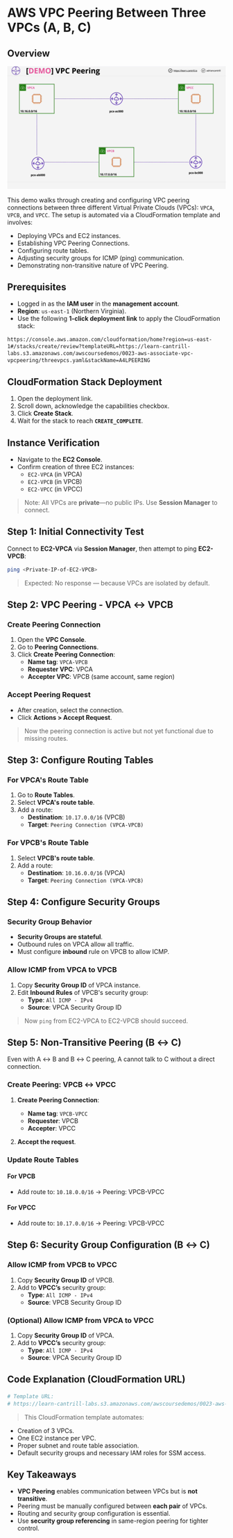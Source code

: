 # AWS VPC Peering Between Three VPCs (A, B, C)

## Overview

![alt text](image-11.png)

This demo walks through creating and configuring VPC peering connections between three different Virtual Private Clouds (VPCs): `VPCA`, `VPCB`, and `VPCC`. The setup is automated via a CloudFormation template and involves:

- Deploying VPCs and EC2 instances.
- Establishing VPC Peering Connections.
- Configuring route tables.
- Adjusting security groups for ICMP (ping) communication.
- Demonstrating non-transitive nature of VPC Peering.

## Prerequisites

- Logged in as the **IAM user** in the **management account**.
- **Region**: `us-east-1` (Northern Virginia).
- Use the following **1-click deployment link** to apply the CloudFormation stack:

```text
https://console.aws.amazon.com/cloudformation/home?region=us-east-1#/stacks/create/review?templateURL=https://learn-cantrill-labs.s3.amazonaws.com/awscoursedemos/0023-aws-associate-vpc-vpcpeering/threevpcs.yaml&stackName=A4LPEERING
```

## CloudFormation Stack Deployment

1. Open the deployment link.
2. Scroll down, acknowledge the capabilities checkbox.
3. Click **Create Stack**.
4. Wait for the stack to reach **`CREATE_COMPLETE`**.

## Instance Verification

- Navigate to the **EC2 Console**.
- Confirm creation of three EC2 instances:
  - `EC2-VPCA` (in VPCA)
  - `EC2-VPCB` (in VPCB)
  - `EC2-VPCC` (in VPCC)

> Note: All VPCs are **private**—no public IPs. Use **Session Manager** to connect.

## Step 1: Initial Connectivity Test

Connect to **EC2-VPCA** via **Session Manager**, then attempt to ping **EC2-VPCB**:

```bash
ping <Private-IP-of-EC2-VPCB>
```

> Expected: No response — because VPCs are isolated by default.

## Step 2: VPC Peering - VPCA ↔ VPCB

### Create Peering Connection

1. Open the **VPC Console**.
2. Go to **Peering Connections**.
3. Click **Create Peering Connection**:
   - **Name tag**: `VPCA-VPCB`
   - **Requester VPC**: VPCA
   - **Accepter VPC**: VPCB (same account, same region)

### Accept Peering Request

- After creation, select the connection.
- Click **Actions > Accept Request**.

> Now the peering connection is active but not yet functional due to missing routes.

## Step 3: Configure Routing Tables

### For VPCA's Route Table

1. Go to **Route Tables**.
2. Select **VPCA's route table**.
3. Add a route:
   - **Destination**: `10.17.0.0/16` (VPCB)
   - **Target**: `Peering Connection (VPCA-VPCB)`

### For VPCB's Route Table

1. Select **VPCB's route table**.
2. Add a route:
   - **Destination**: `10.16.0.0/16` (VPCA)
   - **Target**: `Peering Connection (VPCA-VPCB)`

## Step 4: Configure Security Groups

### Security Group Behavior

- **Security Groups are stateful**.
- Outbound rules on VPCA allow all traffic.
- Must configure **inbound** rule on VPCB to allow ICMP.

### Allow ICMP from VPCA to VPCB

1. Copy **Security Group ID** of VPCA instance.
2. Edit **Inbound Rules** of VPCB's security group:
   - **Type**: `All ICMP - IPv4`
   - **Source**: VPCA Security Group ID

> Now `ping` from EC2-VPCA to EC2-VPCB should succeed.

## Step 5: Non-Transitive Peering (B ↔ C)

Even with A ↔ B and B ↔ C peering, A cannot talk to C without a direct connection.

### Create Peering: VPCB ↔ VPCC

1. **Create Peering Connection**:

   - **Name tag**: `VPCB-VPCC`
   - **Requester**: VPCB
   - **Accepter**: VPCC

2. **Accept the request**.

### Update Route Tables

#### For VPCB

- Add route to: `10.18.0.0/16` → Peering: VPCB-VPCC

#### For VPCC

- Add route to: `10.17.0.0/16` → Peering: VPCB-VPCC

## Step 6: Security Group Configuration (B ↔ C)

### Allow ICMP from VPCB to VPCC

1. Copy **Security Group ID** of VPCB.
2. Add to **VPCC’s** security group:
   - **Type**: `All ICMP - IPv4`
   - **Source**: VPCB Security Group ID

### (Optional) Allow ICMP from VPCA to VPCC

1. Copy **Security Group ID** of VPCA.
2. Add to **VPCC’s** security group:
   - **Type**: `All ICMP - IPv4`
   - **Source**: VPCA Security Group ID

## Code Explanation (CloudFormation URL)

```yaml
# Template URL:
# https://learn-cantrill-labs.s3.amazonaws.com/awscoursedemos/0023-aws-associate-vpc-vpcpeering/threevpcs.yaml
```

> This CloudFormation template automates:

- Creation of 3 VPCs.
- One EC2 instance per VPC.
- Proper subnet and route table association.
- Default security groups and necessary IAM roles for SSM access.

## Key Takeaways

- **VPC Peering** enables communication between VPCs but is **not transitive**.
- Peering must be manually configured between **each pair** of VPCs.
- Routing and security group configuration is essential.
- Use **security group referencing** in same-region peering for tighter control.
